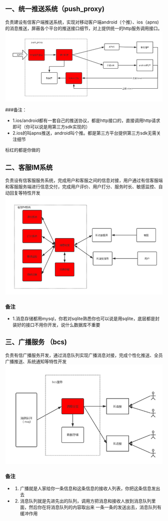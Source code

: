 ## 一、统一推送系统（push_proxy)
负责建设有信客户端推送系统，实现对移动客户端android（个推）、ios（apns)的消息推送，屏蔽各个平台的推送接口细节，对上提供统一的http服务调用接口。
![](push_proxy.png)

###备注：

* 1.ios/android都有一套自己的推送协议，都是http接口的，直接调用http请求即可（你可以说是用第三方sdk实现的）
* 2.ios的叫apns推送，android叫个推。都是第三方平台提供第三方sdk无需关注细节

标红的都是你做的

## 二、客服IM系统 
负责设有信客服服务系统，完成用户和客服之间的信息对接，用户通过有信客服端和客服服务端进行信息交付，完成用户评价、用户打分、服务时长、敏感监控、自动回复等特性开发
![](service_im.png)

### 备注
* 1.消息存储都用mysql，你若对sqlite熟悉你也可以说是用sqlite，底层都是封装好的接口不用你开发，说什么数据库不重要

## 三、广播服务 （bcs)
负责有信广播服务开发，通过消息队列实现广播消息对接，完成个性化推送、全员广播推送、系统通知等特性开发
![](bcs.png)
### 备注
* 1. 广播就是人家给你一条信息和这条信息的接收人列表，你把这条信息发出去
* 2. 消息队列就是先进先出的队列，调用方把消息和接收人放到消息队列里面，然后你在将消息队列的内容取出来	一条一条的发送出去，消息队列有缓冲作用